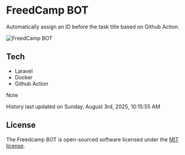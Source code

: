 # FreedCamp BOT

Automatically assign an ID before the task title based on Github Action.

![FreedCamp BOT](https://repository-images.githubusercontent.com/737932867/7d34798b-2680-471c-b089-a78a718d3d6a)

## Tech

- Laravel
- Docker
- Github Action

> [!NOTE]  
> History last updated on Sunday, August 3rd, 2025, 10:15:55 AM

## License

The Freedcamp BOT is open-sourced software licensed under the [MIT license](https://opensource.org/licenses/MIT).
